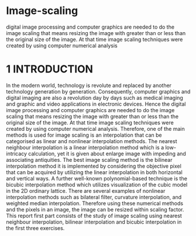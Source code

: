 # Image-scaling
digital image processing and computer graphics are needed to do the image scaling that means  resizing the image with greater than or less than the original size of the image. At that time image  scaling techniques were created by using computer numerical analysis

# 1 INTRODUCTION 
In the modern world, technology is revolute and replaced by another technology generation by 
generation. Consequently, computer graphics and digital imaging are also a revolution day by 
days such as medical imaging and graphic and video applications in electronic devices. Hence the 
digital image processing and computer graphics are needed to do the image scaling that means 
resizing the image with greater than or less than the original size of the image. At that time image 
scaling techniques were created by using computer numerical analysis. Therefore, one of the 
main methods is used for image scaling is an interpolation that can be categorised as linear and 
nonlinear interpolation methods. The nearest neighbour interpolation is a linear interpolation 
method which is a low-intricacy calculation, yet it is given about enlarge image with impeding and 
associating antiquities. The best image scaling method is the bilinear interpolation method it is
implemented by considering the objective pixel that can be acquired by utilizing the linear 
interpolation in both horizontal and vertical ways. A further well-known polynomial-based 
technique is the bicubic interpolation method which utilizes visualization of the cubic model in
the 2D ordinary lattice. There are several examples of nonlinear interpolation methods such as
bilateral filter, curvature interpolation, and weighted median interpolation. Therefore using 
these numerical methods and the pixels in an image, the image can be resized within scaling 
factor. This report first part consists of the study of image scaling using nearest neighbour
interpolation, bilinear interpolation and bicubic interpolation in the first three exercises.
